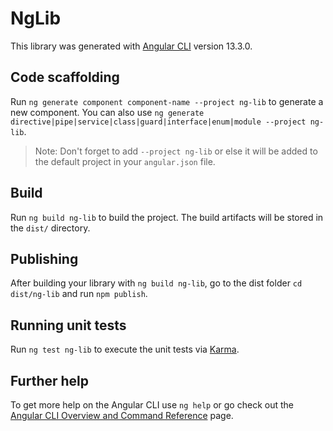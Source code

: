 # NgLib

This library was generated with [Angular CLI](https://github.com/angular/angular-cli) version 13.3.0.

## Code scaffolding

Run `ng generate component component-name --project ng-lib` to generate a new component. You can also use `ng generate directive|pipe|service|class|guard|interface|enum|module --project ng-lib`.
> Note: Don't forget to add `--project ng-lib` or else it will be added to the default project in your `angular.json` file. 

## Build

Run `ng build ng-lib` to build the project. The build artifacts will be stored in the `dist/` directory.

## Publishing

After building your library with `ng build ng-lib`, go to the dist folder `cd dist/ng-lib` and run `npm publish`.

## Running unit tests

Run `ng test ng-lib` to execute the unit tests via [Karma](https://karma-runner.github.io).

## Further help

To get more help on the Angular CLI use `ng help` or go check out the [Angular CLI Overview and Command Reference](https://angular.io/cli) page.
